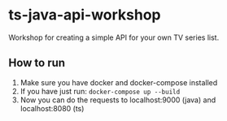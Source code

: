 # ts-java-api-workshop
Workshop for creating a simple API for your own TV series list.

## How to run
1. Make sure you have docker and docker-compose installed
2. If you have just run: ```docker-compose up --build```
3. Now you can do the requests to localhost:9000 (java) and localhost:8080 (ts)